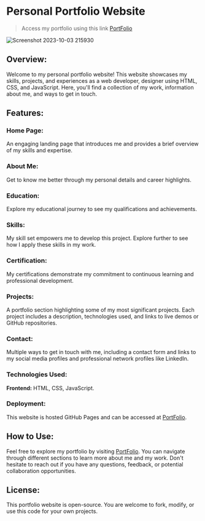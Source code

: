 # **Personal Portfolio Website** 
> Access my portfolio using this link [PortFolio](https://prajwalr2003.github.io/prajwalrangariportfolio.github.io/)


![Screenshot 2023-10-03 215930](https://github.com/Prajwalr2003/prajwalrangariportfolio.github.io/assets/113047858/5d82a6f0-7728-4f23-946b-0dd324126f28)

## **Overview:**
Welcome to my personal portfolio website! This website showcases my skills, projects, and experiences as a web developer, designer using HTML, CSS, and JavaScript. Here, you'll find a collection of my work, information about me, and ways to get in touch.

## **Features:**
### **Home Page:** 
An engaging landing page that introduces me and provides a brief overview of my skills and expertise.
### **About Me:** 
Get to know me better through my personal details and career highlights.
### **Education:** 
Explore my educational journey to see my qualifications and achievements.
### **Skills:** 
My skill set empowers me to develop this project. Explore further to see how I apply these skills in my work.
### **Certification:** 
My certifications demonstrate my commitment to continuous learning and professional development.
### **Projects:** 
A portfolio section highlighting some of my most significant projects. Each project includes a description, technologies used, and links to live demos or GitHub repositories.
### **Contact:** 
Multiple ways to get in touch with me, including a contact form and links to my social media profiles and professional network profiles like LinkedIn.
### Technologies Used: 
**Frontend:** HTML, CSS, JavaScript.
### **Deployment:** 
This website is hosted GitHub Pages and can be accessed at [PortFolio](https://prajwalr2003.github.io/prajwalrangariportfolio.github.io/).

## **How to Use:**
Feel free to explore my portfolio by visiting [PortFolio](https://prajwalr2003.github.io/prajwalrangariportfolio.github.io/). You can navigate through different sections to learn more about me and my work. Don't hesitate to reach out if you have any questions, feedback, or potential collaboration opportunities.

## **License:**
This portfolio website is open-source. You are welcome to fork, modify, or use this code for your own projects.
